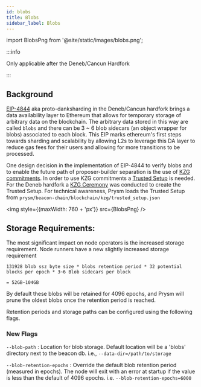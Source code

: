 ```yaml
---
id: blobs
title: Blobs
sidebar_label: Blobs
---
```


import BlobsPng from '@site/static/images/blobs.png';


:::info

Only applicable after the Deneb/Cancun Hardfork

:::

## Background

[EIP-4844](https://eips.ethereum.org/EIPS/eip-4844) aka proto-danksharding in the Deneb/Cancun hardfork brings a data availability layer to Ethereum that allows for temporary storage of arbitrary data on the blockchain. The arbitrary data stored in this way are called `blobs` and there can be 3 ~ 6 blob sidecars (an object wrapper for blobs) associated to each block. This EIP marks ethereum's first steps towards sharding and scalability by allowing L2s to leverage this DA layer to reduce gas fees for their users and allowing for more transitions to be processed.

One design decision in the implementation of EIP-4844 to verify blobs and to enable the future path of proposer-builder separation is the use of [KZG commitments](https://dankradfeist.de/ethereum/2020/06/16/kate-polynomial-commitments.html). In order to use KZG commitments a [Trusted Setup](https://vitalik.eth.limo/general/2022/03/14/trustedsetup.html) is needed. For the Deneb hardfork a [KZG Ceremony](https://github.com/ethereum/kzg-ceremony/tree/main) was conducted to create the Trusted Setup. For technical awareness, Prysm loads the Trusted Setup from `prysm/beacon-chain/blockchain/kzg/trusted_setup.json`

<img style={{maxWidth: 760 + 'px'}} src={BlobsPng} />

## Storage Requirements: 

The most significant impact on node operators is the increased storage requirement. Node runners have a new slightly increased storage requirement 

```
131928 blob ssz byte size * blobs retention period * 32 potential blocks per epoch * 3~6 Blob sidecars per block 

= 52GB~104GB
```

By default these blobs will be retained for 4096 epochs, and Prysm will prune the oldest blobs once the retention period is reached.

Retention periods and storage paths can be configured using the following flags.

### New Flags

`--blob-path` : Location for blob storage. Default location will be a 'blobs' directory next to the beacon db. i.e., `--data-dir=/path/to/storage`

`--blob-retention-epochs` :  Override the default blob retention period (measured in epochs). The node will exit with an error at startup if the value is less than the default of 4096 epochs. i.e. `--blob-retention-epochs=6000`
